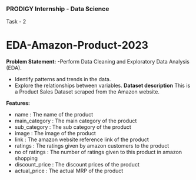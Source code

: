 ### PRODIGY Internship - Data Science
Task - 2
# EDA-Amazon-Product-2023
<b>Problem Statement:</b>
-Perform Data Cleaning and Exploratory Data Analysis (EDA).
- Identify patterns and trends in the data.
- Explore the relationships between variables.
 <b>Dataset description</b>
This is a Product Sales Dataset scraped from the Amazon website.

<b>Features:</b>
- name : The name of the product
- main_category : The main category of the product
- sub_category : The sub category of the product
- image : The image of the product
- link : The amazon website reference link of the product
- ratings : The ratings given by amazon customers to the product
- no of ratings : The number of ratings given to this product in amazon shopping
- discount_price : The discount prices of the product
- actual_price : The actual MRP of the product

